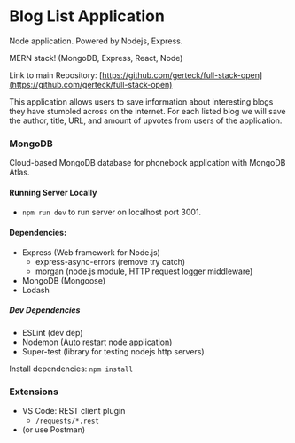 # Blog List Application
Node application. Powered by Nodejs, Express.

MERN stack! (MongoDB, Express, React, Node)

Link to main Repository: [https://github.com/gerteck/full-stack-open](https://github.com/gerteck/full-stack-open)

This application allows users to save information about interesting blogs they have stumbled across on the internet. For each listed blog we will save the author, title, URL, and amount of upvotes from users of the application.

### MongoDB

Cloud-based MongoDB database for phonebook application with MongoDB Atlas.

#### Running Server Locally

* `npm run dev` to run server on localhost port 3001.

#### Dependencies:
* Express (Web framework for Node.js)
  * express-async-errors (remove try catch)
  * morgan (node.js module, HTTP request logger middleware)
* MongoDB (Mongoose)
* Lodash 

##### Dev Dependencies
* ESLint (dev dep)
* Nodemon (Auto restart node application)
* Super-test (library for testing nodejs http servers)


Install dependencies: `npm install`

### Extensions
* VS Code: REST client plugin
  * `/requests/*.rest`
* (or use Postman)

